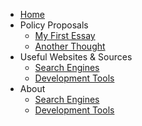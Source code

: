 *   [Home](/) <!-- Links to README.md -->
*   Policy Proposals <!-- This will be a category heading -->
    *   [My First Essay](essays/my-first-essay.md) <!-- Link to essay file -->
    *   [Another Thought](essays/another-thought.md) <!-- Link to another essay -->
*   Useful Websites & Sources <!-- Another category heading -->
    *   [Search Engines](websites/search-engines.md)
    *   [Development Tools](websites/dev-tools.md)
*   About <!-- Another category heading -->
    *   [Search Engines](websites/search-engines.md)
    *   [Development Tools](websites/dev-tools.md)

